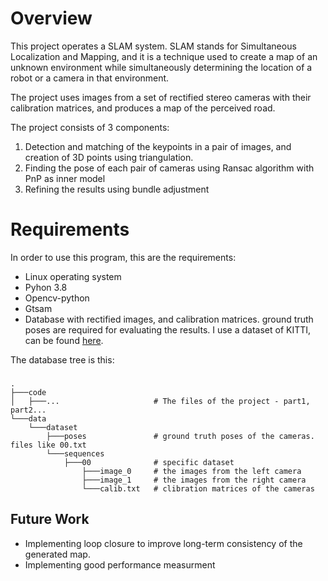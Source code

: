 # Overview
This project operates a SLAM system. SLAM stands for Simultaneous Localization and Mapping, and it is a technique used to create a map of an unknown environment while simultaneously determining the location of a robot or a camera in that environment.

The project uses images from a set of rectified stereo cameras with their calibration matrices, and produces a map of the perceived road.

The project consists of 3 components:
1. Detection and matching of the keypoints in a pair of images, and creation of 3D points using triangulation.
2. Finding the pose of each pair of cameras using Ransac algorithm with PnP as inner model
3. Refining the results using bundle adjustment

# Requirements
In order to use this program, this are the requirements:
* Linux operating system
* Pyhon 3.8
* Opencv-python
* Gtsam
* Database with rectified images, and calibration matrices. ground truth poses are required for evaluating the results. I use a dataset of KITTI, can be found [here](https://www.cvlibs.net/datasets/kitti/eval_odometry.php). 

The database tree is this:
###

    .
    ├───code
    │   ├───...                     # The files of the project - part1, part2...
    └───data
        └───dataset
            ├───poses               # ground truth poses of the cameras. files like 00.txt 
            └───sequences
                ├───00              # specific dataset
                    ├───image_0     # the images from the left camera
                    ├───image_1     # the images from the right camera
                    └───calib.txt   # clibration matrices of the cameras

## Future Work
- Implementing loop closure to improve long-term consistency of the generated map.
- Implementing good performance measurment
